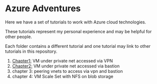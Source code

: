 # Azure Adventures


Here we have a set of tutorials to work with Azure cloud technologies.

These tutorials represent my personal experience and may be helpful for other
people.

Each folder contains a different tutorial and one tutorial may link to other
tutorials in this repository.


1. [Chapter1:](https://github.com/marconetto/azadventures/tree/main/chapter1/) VM under private net accessed via VPN
2. [Chapter2:](https://github.com/marconetto/azadventures/tree/main/chapter2/) VM under private net accessed via bastion
3. chapter 3: peering vnets to access via vpn and bastion
4. chapter 4: VM Scale Set with NFS on blob storage
